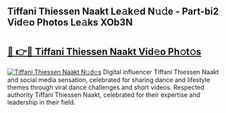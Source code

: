 ## Tiffani Thiessen Naakt Le𝚊k𝚎d N𝚞𝚍e - Part-bi2 Vid𝚎o Photos Le𝚊ks XOb3N

# <h2><a href="http://fb4xzem.evod.top/?m=Tiffani+Thiessen+Naakt">🔗 👉🔴 Tiffani Thiessen Naakt Vid𝚎o Ph𝚘t𝚘s</a></h2>

[![Tiffani Thiessen Naakt N𝚞d𝚎s](https://i.imgur.com/8V9OHl7.gif)](http://fb4xzem.evod.top/?m=Tiffani+Thiessen+Naakt)
Digital influencer Tiffani Thiessen Naakt and social media sensation, celebrated for sharing dance and lifestyle themes through viral dance challenges and short videos. Respected authority Tiffani Thiessen Naakt, celebrated for their expertise and leadership in their field. 
